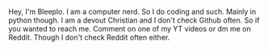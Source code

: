 Hey, I'm Bleeplo. I am a computer nerd. So I do coding and such. Mainly in python though. I am a devout Christian and I don't check Github often. So if you wanted to reach me. Comment on one of my YT videos or dm me on Reddit. Though I don't check Reddit often either.
